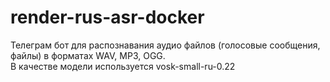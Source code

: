 # render-rus-asr-docker
Телеграм бот для распознавания аудио файлов (голосовые сообщения, файлы) в форматах WAV, MP3, OGG. \
В качестве модели используется vosk-small-ru-0.22
